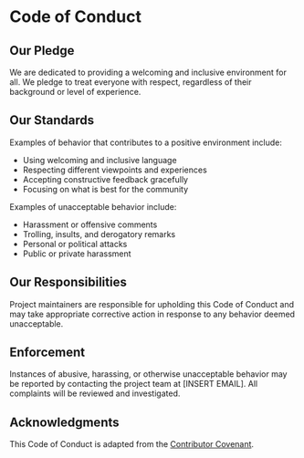 
# Code of Conduct

## Our Pledge

We are dedicated to providing a welcoming and inclusive environment for all. We pledge to treat everyone with respect, regardless of their background or level of experience.

## Our Standards

Examples of behavior that contributes to a positive environment include:

- Using welcoming and inclusive language
- Respecting different viewpoints and experiences
- Accepting constructive feedback gracefully
- Focusing on what is best for the community

Examples of unacceptable behavior include:

- Harassment or offensive comments
- Trolling, insults, and derogatory remarks
- Personal or political attacks
- Public or private harassment

## Our Responsibilities

Project maintainers are responsible for upholding this Code of Conduct and may take appropriate corrective action in response to any behavior deemed unacceptable.

## Enforcement

Instances of abusive, harassing, or otherwise unacceptable behavior may be reported by contacting the project team at [INSERT EMAIL]. All complaints will be reviewed and investigated.

## Acknowledgments

This Code of Conduct is adapted from the [Contributor Covenant](https://www.contributor-covenant.org).

